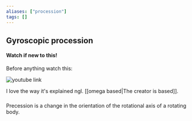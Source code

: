 ```yaml
---
aliases: ["procession"]
tags: []
---
```


## Gyroscopic procession
#### Watch if new to this!
Before anything watch this:

![youtube link](https://www.youtube.com/watch?v=n5bKzBZ7XuM)

I love the way it's explained ngl. [[omega based|The creator is based]].

### 
Precession is a change in the orientation of the rotational axis of a rotating body.


